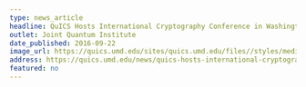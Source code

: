 ```yaml
---
type: news_article
headline: QuICS Hosts International Cryptography Conference in Washington, D.C.
outlet: Joint Quantum Institute
date_published: 2016-09-22
image_url: https://quics.umd.edu/sites/quics.umd.edu/files//styles/medium/public/QCrypt.jpeg?itok=ML_gCd9i
address: https://quics.umd.edu/news/quics-hosts-international-cryptography-conference-washington-dc
featured: no
---
```

